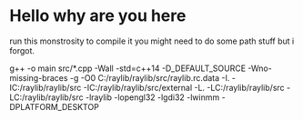 # Hello why are you here

run this monstrosity to compile it you might need to do some path stuff but i forgot. 

g++ -o main src/*.cpp -Wall -std=c++14 -D_DEFAULT_SOURCE -Wno-missing-braces -g -O0 C:/raylib/raylib/src/raylib.rc.data -I. -IC:/raylib/raylib/src -IC:/raylib/raylib/src/external -L. -LC:/raylib/raylib/src -LC:/raylib/raylib/src -lraylib -lopengl32 -lgdi32 -lwinmm -DPLATFORM_DESKTOP
